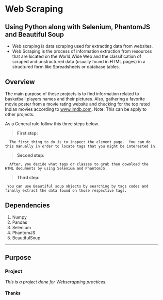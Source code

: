 # Web Scraping

## Using Python along with Selenium, PhantomJS and Beautiful Soup 

- Web scraping is data scraping used for extracting data from websites. 
- Web Scraping is the process of information extraction from resources that are located on the World Wide Web and the classification of scraped and unstructured data (usually found in HTML pages) in a structured form like Spreadsheets or database tables.

## Overview

The main purpose of these projects is to find information related to basketball players names and their pictures.  Also, gathering a favorite movie poster from a movie rating website and checking for the top rated Indian movies according to www.imdb.com. Note:  This can be apply to other projects.


As a General rule follow this three steps below.

> **First step:**

      The first thing to do is to inspect the element page.  You can do this manually in order to locate tags that you might be interested in. 

> **Second step:**

      After, you decide what tags or classes to grab then download the HTML documents by using Selenium and PhantomJS.


> **Third step:**

     You can use Beautiful soup objects by searching by tags codes and finally extract the data found on those respective tags. 


## Dependencies

1. Numpy
2. Pandas
3. Selenium
4. PhantomJS
5. BeautifulSoup

----
## Purpose
### Project

*This is a project done for Webscrapping practices.*



#### Thanks




